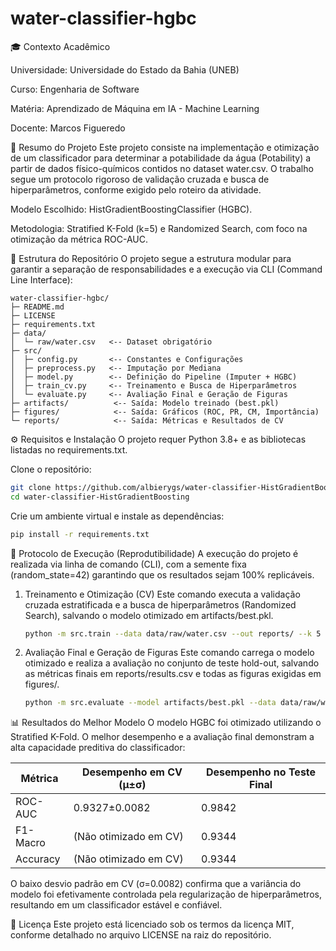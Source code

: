 # water-classifier-hgbc

🎓 Contexto Acadêmico

Universidade: Universidade do Estado da Bahia (UNEB)

Curso: Engenharia de Software

Matéria: Aprendizado de Máquina em IA - Machine Learning

Docente: Marcos Figueredo

📄 Resumo do Projeto
Este projeto consiste na implementação e otimização de um classificador para determinar a potabilidade da água (Potability) a partir de dados físico-químicos contidos no dataset water.csv. O trabalho segue um protocolo rigoroso de validação cruzada e busca de hiperparâmetros, conforme exigido pelo roteiro da atividade.

Modelo Escolhido: HistGradientBoostingClassifier (HGBC).

Metodologia: Stratified K-Fold (k=5) e Randomized Search, com foco na otimização da métrica ROC-AUC.

📁 Estrutura do Repositório
O projeto segue a estrutura modular para garantir a separação de responsabilidades e a execução via CLI (Command Line Interface):

```
water-classifier-hgbc/
├─ README.md
├─ LICENSE
├─ requirements.txt
├─ data/
│  └─ raw/water.csv   <-- Dataset obrigatório
├─ src/
│  ├─ config.py       <-- Constantes e Configurações
│  ├─ preprocess.py   <-- Imputação por Mediana
│  ├─ model.py        <-- Definição do Pipeline (Imputer + HGBC)
│  ├─ train_cv.py     <-- Treinamento e Busca de Hiperparâmetros
│  └─ evaluate.py     <-- Avaliação Final e Geração de Figuras
├─ artifacts/          <-- Saída: Modelo treinado (best.pkl)
├─ figures/            <-- Saída: Gráficos (ROC, PR, CM, Importância)
└─ reports/            <-- Saída: Métricas e Resultados de CV
```

⚙️ Requisitos e Instalação
O projeto requer Python 3.8+ e as bibliotecas listadas no requirements.txt.

Clone o repositório:

```bash
git clone https://github.com/albierygs/water-classifier-HistGradientBoosting.git
cd water-classifier-HistGradientBoosting
```

Crie um ambiente virtual e instale as dependências:

```bash
pip install -r requirements.txt
```

🚀 Protocolo de Execução (Reprodutibilidade)
A execução do projeto é realizada via linha de comando (CLI), com a semente fixa (random_state=42) garantindo que os resultados sejam 100% replicáveis.

1. Treinamento e Otimização (CV)
   Este comando executa a validação cruzada estratificada e a busca de hiperparâmetros (Randomized Search), salvando o modelo otimizado em artifacts/best.pkl.

   ```bash
   python -m src.train --data data/raw/water.csv --out reports/ --k 5 --seed 42
   ```

2. Avaliação Final e Geração de Figuras
   Este comando carrega o modelo otimizado e realiza a avaliação no conjunto de teste hold-out, salvando as métricas finais em reports/results.csv e todas as figuras exigidas em figures/.

   ```bash
   python -m src.evaluate --model artifacts/best.pkl --data data/raw/water.csv --out figures/
   ```

📊 Resultados do Melhor Modelo
O modelo HGBC foi otimizado utilizando o Stratified K-Fold. O melhor desempenho e a avaliação final demonstram a alta capacidade preditiva do classificador:

| Métrica  | Desempenho em CV (μ±σ) | Desempenho no Teste Final |
| -------- | ---------------------- | ------------------------- |
| ROC-AUC  | 0.9327±0.0082          | 0.9842                    |
| F1-Macro | (Não otimizado em CV)  | 0.9344                    |
| Accuracy | (Não otimizado em CV)  | 0.9344                    |

O baixo desvio padrão em CV (σ=0.0082) confirma que a variância do modelo foi efetivamente controlada pela regularização de hiperparâmetros, resultando em um classificador estável e confiável.

📜 Licença
Este projeto está licenciado sob os termos da licença MIT, conforme detalhado no arquivo LICENSE na raiz do repositório.
